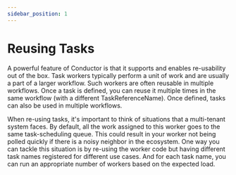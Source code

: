```yaml
---
sidebar_position: 1
---
```


# Reusing Tasks

A powerful feature of Conductor is that it supports and enables re-usability out of the box. Task workers typically perform a unit of work and are usually a part of a larger workflow. Such workers are often reusable in multiple workflows. Once a task is defined, you can reuse it multiple times in the same workflow (with a different TaskReferenceName). Once defined, tasks can also be used in multiple workflows.

When re-using tasks, it's important to think of situations that a multi-tenant system faces. By default, all the work assigned to this worker goes to the same task-scheduling queue. This could result in your worker not being polled quickly if there is a noisy neighbor in the ecosystem. One way you can tackle this situation is by re-using the worker code but having different task names registered for different use cases. And for each task name, you can run an appropriate number of workers based on the expected load.
